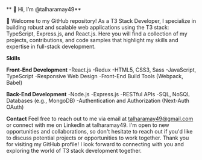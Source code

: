 ** 👋 Hi, I’m @talharamay49**

👀 Welcome to my GitHub repository! As a T3 Stack Developer, I specialize in building robust and scalable web applications using the T3 stack: TypeScript, Express.js, and React.js.
Here you will find a collection of my projects, contributions, and code samples that highlight my skills and expertise in full-stack development.


****Skills****

**Front-End Development**
-React.js
-Redux
-HTML5, CSS3, Sass
-JavaScript, TypeScript
-Responsive Web Design
-Front-End Build Tools (Webpack, Babel)

**Back-End Development**
-Node.js
-Express.js
-RESTful APIs
-SQL, NoSQL Databases (e.g., MongoDB)
-Authentication and Authorization (Next-Auth OAuth)

**Contact**
Feel free to reach out to me via email at talharamay49@gmail.com or connect with me on LinkedIn at talharamay49.
I'm open to new opportunities and collaborations, so don't hesitate to reach out if you'd like to discuss potential projects or opportunities to work together.
Thank you for visiting my GitHub profile! I look forward to connecting with you and exploring the world of T3 stack development together.
